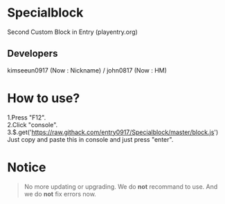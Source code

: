 # Specialblock
Second Custom Block in Entry (playentry.org)
## Developers
kimseeun0917 (Now : Nickname) / john0817 (Now : HM)
# How to use?
1.Press "F12".<br>
2.Click "console".<br>
3.$.get('https://raw.githack.com/entry0917/Specialblock/master/block.js')
<br>Just copy and paste this in console and just press "enter".
# Notice
> No more updating or upgrading.
We do **not** recommand to use. And we do **not** fix errors now.
